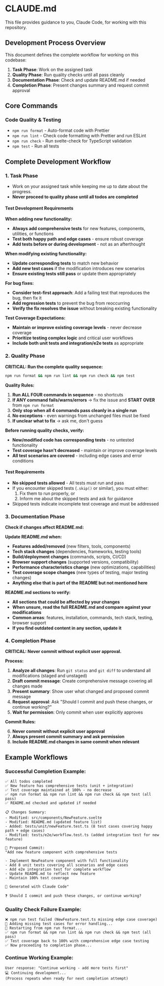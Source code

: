 # CLAUDE.md

This file provides guidance to you, Claude Code, for working with this repository.

## Development Process Overview

This document defines the complete workflow for working on this codebase:

1. **Task Phase**: Work on the assigned task
2. **Quality Phase**: Run quality checks until all pass cleanly
3. **Documentation Phase**: Check and update README.md if needed
4. **Completion Phase**: Present changes summary and request commit approval

## Core Commands

### Code Quality & Testing

- `npm run format` - Auto-format code with Prettier
- `npm run lint` - Check code formatting with Prettier and run ESLint
- `npm run check` - Run svelte-check for TypeScript validation
- `npm test` - Run all tests

## Complete Development Workflow

### 1. Task Phase

- Work on your assigned task while keeping me up to date about the progress.
- **Never proceed to quality phase until all todos are completed**

#### Test Development Requirements

**When adding new functionality:**

- **Always add comprehensive tests** for new features, components, utilities, or functions
- **Test both happy path and edge cases** - ensure robust coverage
- **Add tests before or during development** - not as an afterthought

**When modifying existing functionality:**

- **Update corresponding tests** to match new behavior
- **Add new test cases** if the modification introduces new scenarios
- **Ensure existing tests still pass** or update them appropriately

**For bug fixes:**

- **Consider test-first approach**: Add a failing test that reproduces the bug, then fix it
- **Add regression tests** to prevent the bug from reoccurring
- **Verify the fix resolves the issue** without breaking existing functionality

**Test Coverage Expectations:**

- **Maintain or improve existing coverage levels** - never decrease coverage
- **Prioritize testing complex logic** and critical user workflows
- **Include both unit tests and integration/e2e tests** as appropriate

### 2. Quality Phase

**CRITICAL: Run the complete quality sequence:**

```bash
npm run format && npm run lint && npm run check && npm test
```

**Quality Rules:**

1. **Run ALL FOUR commands in sequence** - no shortcuts
2. **If ANY command fails/warns/errors** → fix the issue and **START OVER** from `npm run format`
3. **Only stop when all 4 commands pass cleanly in a single run**
4. **No exceptions** - even warnings from unchanged files must be fixed
5. **If unclear what to fix** → ask me, don't guess

**Before running quality checks, verify:**

- **New/modified code has corresponding tests** - no untested functionality
- **Test coverage hasn't decreased** - maintain or improve coverage levels
- **All test scenarios are covered** - including edge cases and error conditions

#### Test Requirements

- **No skipped tests allowed** - All tests must run and pass
- If you encounter skipped tests (`.skip()` or similar), you must either:
  1. Fix them to run properly, or
  2. Inform me about the skipped tests and ask for guidance
- Skipped tests indicate incomplete test coverage and must be addressed

### 3. Documentation Phase

**Check if changes affect README.md:**

**Update README.md when:**

- **Features added/removed** (new filters, tools, components)
- **Tech stack changes** (dependencies, frameworks, testing tools)
- **Build/deployment changes** (commands, scripts, CI/CD)
- **Browser support changes** (supported versions, compatibility)
- **Performance characteristics change** (new optimizations, capabilities)
- **Test coverage scope changes** (new types of testing, major testing changes)
- **Anything else that is part of the README but not mentioned here**

**README.md sections to verify:**

- **All sections that could be affected by your changes**
- **When unsure, read the full README.md and compare against your modifications**
- **Common areas**: features, installation, commands, tech stack, testing, browser support
- **If you find outdated content in any section, update it**

### 4. Completion Phase

**CRITICAL: Never commit without explicit user approval.**

**Process:**

1. **Analyze all changes**: Run `git status` and `git diff` to understand all modifications (staged and unstaged)
2. **Draft commit message**: Create comprehensive message covering all changes made
3. **Present summary**: Show user what changed and proposed commit message
4. **Request approval**: Ask "Should I commit and push these changes, or continue working?"
5. **Wait for permission**: Only commit when user explicitly approves

**Commit Rules:**

6. **Never commit without explicit user approval**
7. **Always present commit summary and ask permission**
8. **Include README.md changes in same commit when relevant**

## Example Workflows

### Successful Completion Example:

```
✅ All todos completed
✅ New feature has comprehensive tests (unit + integration)
✅ Test coverage maintained at 100% - no decrease
✅ npm run format && npm run lint && npm run check && npm test (all pass)
✅ README.md checked and updated if needed

📋 Changes Summary:
- Modified: src/components/NewFeature.svelte
- Modified: README.md (updated feature list)
- Added: tests/unit/newFeature.test.ts (8 test cases covering happy path + edge cases)
- Modified: tests/e2e/workflow.test.ts (added integration test for new feature)

🎯 Proposed Commit:
"Add new feature component with comprehensive tests

- Implement NewFeature component with full functionality
- Add 8 unit tests covering all scenarios and edge cases
- Add e2e integration test for complete workflow
- Update README.md to reflect new feature
- Maintain 100% test coverage

🤖 Generated with Claude Code"

❓ Should I commit and push these changes, or continue working?
```

### Quality Check Failure Example:

```
❌ npm run test failed (NewFeature.test.ts missing edge case coverage)
🔄 Adding missing test cases for error handling...
🔄 Restarting from npm run format...
✅ npm run format && npm run lint && npm run check && npm test (all pass)
✅ Test coverage back to 100% with comprehensive edge case testing
✅ Now proceeding to completion phase...
```

### Continue Working Example:

```
User response: "Continue working - add more tests first"
💻 Continuing development...
(Process repeats when ready for next completion attempt)
```

